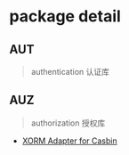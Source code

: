 # package detail

## AUT 
> authentication 认证库
    
## AUZ 
> authorization 授权库

- [XORM Adapter for Casbin](https://github.com/IrvinYoung/gutil/blob/master/AUZ/casbinAdapterByXORM.go)